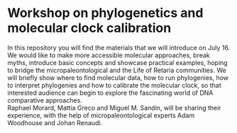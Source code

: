# Workshop on phylogenetics and molecular clock calibration

In this repository you will find the materials that we will introduce on July 16.  
We would like to make more accessible molecular approaches, break myths, introduce basic concepts and showcase practical examples, hoping to bridge the micropaleontological and the Life of Retaria communities. We will briefly show where to find molecular data, how to run phylogenies, how to interpret phylogenies and how to calibrate the molecular clock, so that interested audience can begin to explore the fascinating world of DNA comparative approaches.  
Raphael Morard, Mattia Greco and Miguel M. Sandin, will be sharing their experience, with the help of micropaleontological experts Adam Woodhouse and Johan Renaudi.
